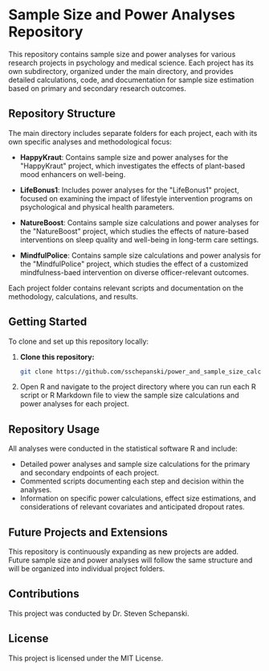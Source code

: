 # Sample Size and Power Analyses Repository

This repository contains sample size and power analyses for various research projects in psychology and medical science. Each project has its own subdirectory, organized under the main directory, and provides detailed calculations, code, and documentation for sample size estimation based on primary and secondary research outcomes.

## Repository Structure

The main directory includes separate folders for each project, each with its own specific analyses and methodological focus:

- **HappyKraut**: Contains sample size and power analyses for the "HappyKraut" project, which investigates the effects of plant-based mood enhancers on well-being.
  
- **LifeBonus1**: Includes power analyses for the "LifeBonus1" project, focused on examining the impact of lifestyle intervention programs on psychological and physical health parameters.

- **NatureBoost**: Contains sample size calculations and power analyses for the "NatureBoost" project, which studies the effects of nature-based interventions on sleep quality and well-being in long-term care settings.

- **MindfulPolice**: Contains sample size calculations and power analysis for the "MindfulPolice" project, which studies the effect of
a customized mindfulness-baed intervention on diverse officer-relevant outcomes.

Each project folder contains relevant scripts and documentation on the methodology, calculations, and results.

## Getting Started

To clone and set up this repository locally:

1. **Clone this repository:**

   ```bash
   git clone https://github.com/sschepanski/power_and_sample_size_calculations.git
   ```

2. Open R and navigate to the project directory where you can run each R script or R Markdown file to view the sample size calculations and power analyses for each project.

## **Repository Usage**

All analyses were conducted in the statistical software R and include:

- Detailed power analyses and sample size calculations for the primary and secondary endpoints of each project.
- Commented scripts documenting each step and decision within the analyses.
- Information on specific power calculations, effect size estimations, and considerations of relevant covariates and anticipated dropout rates.

## **Future Projects and Extensions**

This repository is continuously expanding as new projects are added. Future sample size and power analyses will follow the same structure and will be organized into individual project folders.

## **Contributions**

This project was conducted by Dr. Steven Schepanski.

## **License**

This project is licensed under the MIT License.
